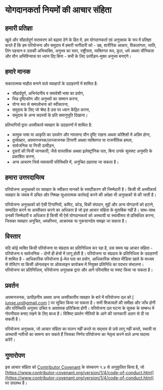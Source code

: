 # योगदानकर्ता नियमों की आचार संहिता

## हमारी प्रतिज्ञा

खुले और सौहार्दपूर्ण वातावरण को बढ़ावा देने के हित में, हम योगदानकर्ता एवं अनुरक्षक के रूप में प्रतिज्ञा करते हैं कि हम परियोजना और समुदाय में हमारी भागीदारी को - उम्र, शारीरिक आकार, विकलांगता, जाति, लिंग पहचान व उसकी अभिव्यक्ति, अनुभव का स्तर, राष्ट्रीयता, व्यक्तिगत रूप, कुल, धर्म अथवा यौनिकता और यौन अभिविन्यास पर ध्यान दिए बिना - सभी के लिए उत्पीड़न-मुक्त अनुभव बनाएंगे।

## हमारे मानक

सकारात्मक माहौल बनाने वाले व्यवहारों के उदाहरणों में शामिल है:

* सौहार्दपूर्ण, अभिनंदनीय व समावेशी भाषा का प्रयोग,
* भिन्न दृष्टिकोण और अनुभवों का सम्मान करना,
* योग्य रूप से समालोचना को स्वीकारना,
* समुदाय के लिए जो श्रेष्ठ है उस पर ध्यान केंद्रित करना,
* समुदाय के अन्य सदस्यों के प्रति समानुभूति दिखाना।

प्रतिभागियों द्वारा अस्वीकार्य व्यवहार के उदाहरणों में शामिल है:

* कामुक भाषा या आकृति का उपयोग और नापसन्द यौन दृष्टि रखना अथवा कोशिशों में अग्रिम होना,
* दुर्व्यवहार, अपमानजनक/लज्जाजनक टिप्पणी अथवा व्यक्तिगत या राजनीतिक हमला,
* सार्वजनिक या निजी उत्पीड़न,
* दूसरों की निजी जानकारी, जैसे वास्तविक अथवा इलेक्ट्रॉनिक पता, बिना उनके सुस्पष्ट अनुमति के प्रकाशित करना,
* अन्य आचरण जिसे व्यवसायी परिस्थिति में, अनुचित ठहराया जा सकता है।

## हमारा उत्तरदायित्व

परियोजना अनुरक्षकों पर व्यवहार के स्वीकार मानकों के स्पष्टीकरण की जिम्मेदारी है। किसी भी अस्वीकार्य व्यवहार के जवाब में उचित और निष्पक्ष सुधारात्मक कार्रवाई करने की अपेक्षा भी अनुरक्षकों से की जाती है।

परियोजना अनुरक्षकों को ऐसी टिप्पणियों, कमिट, कोड, विकी संपादन, मुद्दों और अन्य योगदानों को हटाने, सम्पादित करने या अस्वीकार करने का अधिकार है जो इस आचार संहिता के मुताबिक नहीं है। साथ-साथ उनकी जिम्मेदारी व अधिकार है किसी भी ऐसे योगदानकर्ता को अस्थायी या स्थायीरूप से प्रतिबंधित करना, जिसका व्यवहार अनुचित, धमकीभरा, आक्रामक या नुकसानदेय समझा जा सकता है।

## विस्तार

यदि कोई व्यक्ति किसी परियोजना या संप्रदाय का प्रतिनिधित्व कर रहा है, उस समय यह आचार संहिता - परियोजना व सार्वजनिक - दोनों ही क्षेत्रों में लागू होती है। परियोजना या संप्रदाय के प्रतिनिधित्व के उदाहरणों में शामिल है - आधिकारिक परियोजना ई-मेल पता का प्रयोग, आधिकारिक सोशल मीडिया खाते के माध्यम से पोस्टिंग या किसी ऑनलाइन या ऑफलाइन कार्यक्रम में नियुक्त प्रतिनिधि का पदभार संभालना। परियोजना का प्रतिनिधित्व, परियोजना अनुरक्षक द्वारा और आगे परिभाषित या स्पष्ट किया जा सकता है।

## प्रवर्तन

अपमानजनक, उत्पीड़नीय अथवा अन्य अस्वीकारीय व्यवहार के बारे में परियोजना दल को \[ iunse.un@gmail.com \] पर सूचित किया जा सकता है। सभी शिकायतों की समीक्षा और जाँच होगी और परिस्थिति अनुरूप उचित व आवश्यक प्रतिक्रिया होगी। परियोजना दल घटना के सूचक के सम्बन्ध में गोपनीयता बनाए रखने के लिए बाध्य है। विशिष्ट प्रवर्तन नीतियों के आगे की जानकारी अलग से दी जा सकती है।

परियोजना अनुरक्षक, जो आचार संहिता का पालन नहीं करते या सद्भाव से उसे लागू नहीं करते, स्थायी या अस्थायी नतीजों का सामना कर सकते हैं जिसका निर्णय परियोजना का नेतृत्व करने वाले अन्य सदस्य करेंगें।

## गुणारोपण

इस आचार संहिता को [Contributor Covenant](https://www.contributor-covenant.org) के संस्करण १.४ से अनुकूलित किया है, 
जो [https://www.contributor-covenant.org/version/1/4/code-of-conduct.html](https://www.contributor-covenant.org/version/1/4/code-of-conduct.html) पर उपलब्ध है।

[मुखपृष्ठ]: https://www.contributor-covenant.org/
